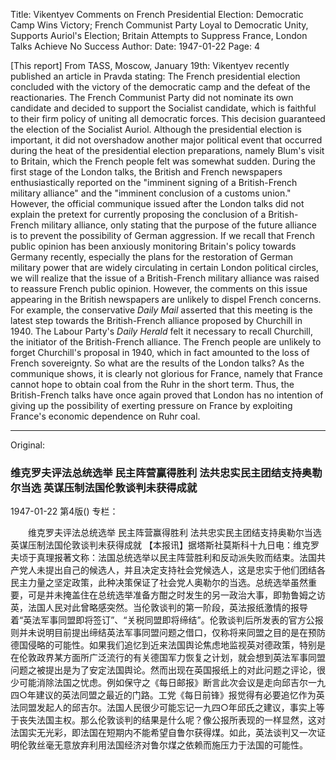 Title: Vikentyev Comments on French Presidential Election: Democratic Camp Wins Victory; French Communist Party Loyal to Democratic Unity, Supports Auriol's Election; Britain Attempts to Suppress France, London Talks Achieve No Success
Author:
Date: 1947-01-22
Page: 4

[This report] From TASS, Moscow, January 19th: Vikentyev recently published an article in Pravda stating: The French presidential election concluded with the victory of the democratic camp and the defeat of the reactionaries. The French Communist Party did not nominate its own candidate and decided to support the Socialist candidate, which is faithful to their firm policy of uniting all democratic forces. This decision guaranteed the election of the Socialist Auriol. Although the presidential election is important, it did not overshadow another major political event that occurred during the heat of the presidential election preparations, namely Blum's visit to Britain, which the French people felt was somewhat sudden. During the first stage of the London talks, the British and French newspapers enthusiastically reported on the "imminent signing of a British-French military alliance" and the "imminent conclusion of a customs union." However, the official communique issued after the London talks did not explain the pretext for currently proposing the conclusion of a British-French military alliance, only stating that the purpose of the future alliance is to prevent the possibility of German aggression. If we recall that French public opinion has been anxiously monitoring Britain's policy towards Germany recently, especially the plans for the restoration of German military power that are widely circulating in certain London political circles, we will realize that the issue of a British-French military alliance was raised to reassure French public opinion. However, the comments on this issue appearing in the British newspapers are unlikely to dispel French concerns. For example, the conservative *Daily Mail* asserted that this meeting is the latest step towards the British-French alliance proposed by Churchill in 1940. The Labour Party's *Daily Herald* felt it necessary to recall Churchill, the initiator of the British-French alliance. The French people are unlikely to forget Churchill's proposal in 1940, which in fact amounted to the loss of French sovereignty. So what are the results of the London talks? As the communique shows, it is clearly not glorious for France, namely that France cannot hope to obtain coal from the Ruhr in the short term. Thus, the British-French talks have once again proved that London has no intention of giving up the possibility of exerting pressure on France by exploiting France's economic dependence on Ruhr coal.



<hr /> 

Original: 


### 维克罗夫评法总统选举  民主阵营赢得胜利  法共忠实民主团结支持奥勒尔当选  英谋压制法国伦敦谈判未获得成就

1947-01-22
第4版()
专栏：

　　维克罗夫评法总统选举
    民主阵营赢得胜利
    法共忠实民主团结支持奥勒尔当选
    英谋压制法国伦敦谈判未获得成就
    【本报讯】据塔斯社莫斯科十九日电：维克罗夫顷于真理报著文称：法国总统选举以民主阵营胜利和反动派失败而结束。法国共产党人未提出自己的候选人，并且决定支持社会党候选人，这是忠实于他们团结各民主力量之坚定政策，此种决策保证了社会党人奥勒尔的当选。总统选举虽然重要，可是并未掩盖住在总统选举准备方酣之时发生的另一政治大事，即勃鲁姆之访英，法国人民对此曾略感突然。当伦敦谈判的第一阶段，英法报纸激情的报导着“英法军事同盟即将签订”、“关税同盟即将缔结”。伦敦谈判后所发表的官方公报则并未说明目前提出缔结英法军事同盟问题之借口，仅称将来同盟之目的是在预防德国侵略的可能性。如果我们追忆到近来法国舆论焦虑地监视英对德政策，特别是在伦敦政界某方面所广泛流行的有关德国军力恢复之计划，就会想到英法军事同盟问题之被提出是为了安定法国舆论。然而出现在英国报纸上的对此问题之评论，很少可能消除法国之忧虑。例如保守之《每日邮报》断言此次会议是走向邱吉尔一九四○年建议的英法同盟之最近的门路。工党《每日前锋》报觉得有必要追忆作为英法同盟发起人的邱吉尔。法国人民很少可能忘记一九四○年邱氏之建议，事实上等于丧失法国主权。那么伦敦谈判的结果是什么呢？像公报所表现的一样显然，这对法国实无光彩，即法国在短期内不能希望自鲁尔获得煤。如此，英法谈判又一次证明伦敦丝毫无意放弃利用法国经济对鲁尔煤之依赖而施压力于法国的可能性。
